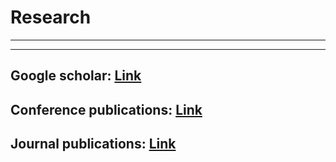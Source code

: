 
# Research  

-----------------------------------------------------
-----------------------------------------------------

## Google scholar: [Link](https://scholar.google.com/citations?user=ZudEhvcAAAAJ&hl=en)       

## Conference publications: [Link](https://guosheng.github.io/pub_conference)

## Journal publications: [Link](https://guosheng.github.io/pub_journal)


